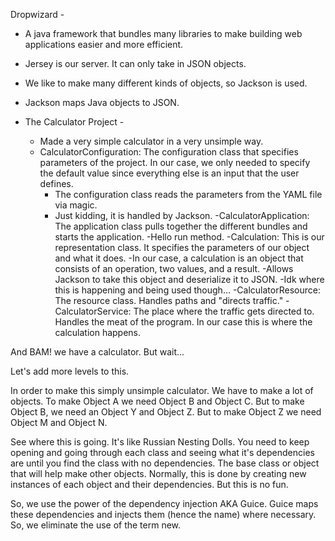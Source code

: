 Dropwizard - 
  - A java framework that bundles many libraries to make building web 
  applications easier and more efficient. 
  - Jersey is our server. It can only take in JSON objects. 
  - We like to make many different kinds of objects, so Jackson is used.
  - Jackson maps Java objects to JSON. 

  - The Calculator Project -
    - Made a very simple calculator in a very unsimple way. 
    - CalculatorConfiguration: The configuration class that specifies 
    parameters of the project. In our case, we only needed to specify the 
    default value since everything else is an input that the user defines. 
      - The configuration class reads the parameters from the YAML file via 
      magic. 
      - Just kidding, it is handled by Jackson. 
    -CalculatorApplication: The application class pulls together the different 
    bundles and starts the application. 
      -Hello run method. 
    -Calculation: This is our representation class. It specifies the parameters 
    of our object and what it does. 
      -In our case, a calculation is an object that consists of an operation,
      two values, and a result. 
      -Allows Jackson to take this object and deserialize it to JSON. 
      -Idk where this is happening and being used though...
    -CalculatorResource: The resource class. Handles paths and "directs traffic."
    -CalculatorService: The place where the traffic gets directed to. Handles the
    meat of the program. In our case this is where the calculation happens. 

And BAM! we have a calculator. 
But wait...

Let's add more levels to this. 

In order to make this simply unsimple calculator. We have to make a lot of objects.
To make Object A we need Object B and Object C. But to make Object B, we need an
Object Y and Object Z. But to make Object Z we need Object M and Object N. 

See where this is going. It's like Russian Nesting Dolls. You need to keep opening 
and going through each class and seeing what it's dependencies are until you find 
the class with no dependencies. The base class or object that will help make other
objects.  Normally, this is done by creating new instances of each object and their 
dependencies. But this is no fun. 

So, we use the power of the dependency injection AKA Guice. Guice maps these
dependencies and injects them (hence the name) where necessary. So, we eliminate
the use of the term new. 
